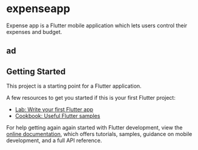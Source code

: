 # expenseapp

Expense app is a Flutter mobile application which lets users control their expenses and budget.

ad
---

## Getting Started

This project is a starting point for a Flutter application.

A few resources to get you started if this is your first Flutter project:

- [Lab: Write your first Flutter app](https://docs.flutter.dev/get-started/codelab)
- [Cookbook: Useful Flutter samples](https://docs.flutter.dev/cookbook)

For help getting  again again started with Flutter development, view the
[online documentation](https://docs.flutter.dev/), which offers tutorials,
samples, guidance on mobile development, and a full API reference.
